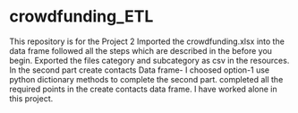 # crowdfunding_ETL
This repository is for the Project 2
Imported the crowdfunding.xlsx into the data frame followed all the steps which are described in the before you begin. 
Exported the files category and subcategory as csv in the resources.
In the second part create contacts Data frame- I choosed option-1 use python dictionary methods to complete the second part.
completed all the required points in the create contacts data frame.
I have worked alone in this project.